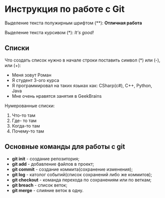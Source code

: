 # Инструкция по работе с Git

Выделение текста полужирным шрифтом (**): **Отличная работа**

Выделение текста курсивом (*): *It's good!*

## Списки
Что создать список нужно в начале строки поставить символ (*) или (-), или (+):

* Меня зовут Роман
* Я студент 3-ого курса
* Я программировал на таких языках как: CSharp(c#), C++, Python, Java
* Мне очень нравятся занятия в GeekBrains

Нумерованные списки:

1. Что-то там
2. Где- то там
3. Когда-то там
4. Почему-то там

## Основные команды для работы с git

* **git init** - создание репозитория;
* **git add** - добавление файлов в проект;
* **git commit** - создание коммита(сохранение изменения);
* **git log** - католог событий(список сохранений либо же коммитов);
* **git checkout** - команда перехода по сохранениям или по веткам;
* **git breach** - список веток;
* **git merge** - слияние веток в одну.



